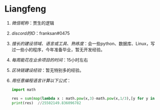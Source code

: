 # Liangfeng

1. *微信昵称*：贾生的逻辑

2. *discord的ID*：franksan#0475

3. *擅长的建设领域、语言或工具、熟练度*：会一些python、数据库、Linux，写过一些小的程序，今年准备毕业，暂无开发经验。

4. *每周能花在业余项目的时间*：15小时左右

5. *区块链建设经验*：暂无特别多的经验。

6. *用任意编程语言计算以下公式*：

   ```python
   import math
   
   res = sum(map(lambda x : math.pow(x,3)-math.pow(x,1/3),[y for y in range(1,101)]))
   print(res)  //25502149.836096782
   ```

   

